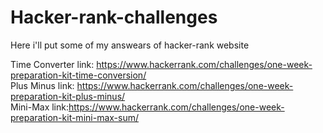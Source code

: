 # Hacker-rank-challenges <br/>
Here i'll put some of my answears of hacker-rank website <br/>

Time Converter link: https://www.hackerrank.com/challenges/one-week-preparation-kit-time-conversion/ <br/>
Plus Minus link: https://www.hackerrank.com/challenges/one-week-preparation-kit-plus-minus/  <br/>
Mini-Max link:https://www.hackerrank.com/challenges/one-week-preparation-kit-mini-max-sum/

